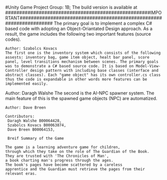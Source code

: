 #Unity Game Project
Group: 1B; The build version is available at 
####################################################IMPORTANT####################################################################
The primary goal is to implement a complex C# based code with adopting an Object-Oriantated Design approach. As a result, the game includes the following two important features (source codes).
~~~~~~~~~~~~~~~~~~~~~~~~~~~~~~~~~~~~~~~~~~~~~~~~~~~~~~~~~~~~~~~~~~~~~~~~~~~~~~~~~~~~~~~~~~~~~~~~~~~~~~~~~~~~~~~~~~~~~~~~~~~~~~~
Author: Szabolcs Kovacs
The first one is the inventory system which consists of the following assests: inventory bag, game item object, healt bar panel, score panel, level transitions mechanism between scenes. The primary goals was to demonstrate a C# based source code. It is based on Model-View-Controller design pattern with including base classes (interface and abstract classes). Each "game object" has its own controller.cs class thus the code is expandable in other words more features can be implemented easily.
~~~~~~~~~~~~~~~~~~~~~~~~~~~~~~~~~~~~~~~~~~~~~~~~~~~~~~~~~~~~~~~~~~~~~~~~~~~~~~~~~~~~~~~~~~~~~~~~~~~~~~~~~~~~~~~~~~~~~~~~~~~~~~~
Author: Daragh Walshe 
The second is the AI-NPC spawner system. The main feature of this is the spawned game objects (NPC) are automatized. 
~~~~~~~~~~~~~~~~~~~~~~~~~~~~~~~~~~~~~~~~~~~~~~~~~~~~~~~~~~~~~~~~~~~~~~~~~~~~~~~~~~~~~~~~~~~~~~~~~~~~~~~~~~~~~~~~~~~~~~~~~~~~~~~
Author: Dave Breen

Contributors: 
 Daragh Walshe B00064428,
 Szabolcs Kovacs B00063874,
 Dave Breen B00064153,
 
 Breif Summary of the Game
 
The game is a learning adventure game for children,
through which they take on the role of The Guardian of the Book.
They are trusted with 'The Chronicles of Man',
a book charting man's progress through the ages.
The book's pages have become scattered by a careless
apprentice and the Guardian must retrieve the pages from their relevant eras.
